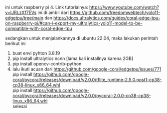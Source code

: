 ini untuk raspberry pi 4. Link tutorialnya: https://www.youtube.com/watch?v=lJRLzXf7EVs
ini di ambil dari https://github.com/freedomwebtech/yolo11-edgetpu/tree/main   dan   https://docs.ultralytics.com/guides/coral-edge-tpu-on-raspberry-pi/#can-i-export-my-ultralytics-yolo11-model-to-be-compatible-with-coral-edge-tpu

sedangkan untuk menjalankannya di ubuntu 22.04, maka lakukan perintah berikut ini
1. buat envi pyhton 3.8.19
2. pip install ultralytics ncnn  [lama kali installnya karena 2GB]
3. pip install opencv-contrib-python
4. lalu ikuti acuan dari https://github.com/google-coral/edgetpu/issues/771 <br>
   pip install https://github.com/google-coral/pycoral/releases/download/v2.0.0/tflite_runtime-2.5.0.post1-cp38-cp38-linux_x86_64.whl <br>
   pip install https://github.com/google-coral/pycoral/releases/download/v2.0.0/pycoral-2.0.0-cp38-cp38-linux_x86_64.whl <br>
selesai

